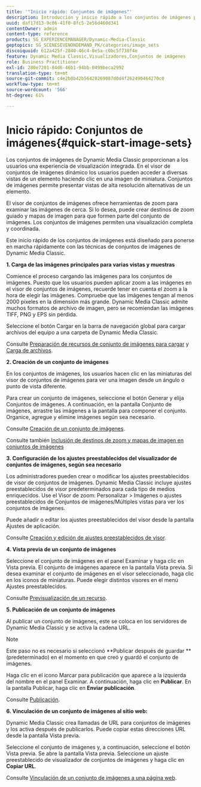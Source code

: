 ```yaml
---
title: '"Inicio rápido: Conjuntos de imágenes"'
description: Introducción y inicio rápido a los conjuntos de imágenes para ayudarle a poner en marcha rápidamente las técnicas de conjuntos de imágenes.
uuid: daf17d13-9c06-41f0-8fc5-2e56d460d341
contentOwner: admin
content-type: reference
products: SG_EXPERIENCEMANAGER/Dynamic-Media-Classic
geptopics: SG_SCENESEVENONDEMAND_PK/categories/image_sets
discoiquuid: 612a425f-2840-46c4-8e5a-c0bc5f738f4e
feature: Dynamic Media Classic,Visualizadores,Conjuntos de imágenes
role: Business Practitioner
exl-id: 280e7201-84d6-46b1-94bb-0499beca2992
translation-type: tm+mt
source-git-commit: c4e2b8b42b56420269087d0d4f262490464270c0
workflow-type: tm+mt
source-wordcount: '566'
ht-degree: 61%

---
```


# Inicio rápido: Conjuntos de imágenes{#quick-start-image-sets}

Los conjuntos de imágenes de Dynamic Media Classic proporcionan a los usuarios una experiencia de visualización integrada. En el visor de conjuntos de imágenes dinámico los usuarios pueden acceder a diversas vistas de un elemento haciendo clic en una imagen de miniatura. Conjuntos de imágenes permite presentar vistas de alta resolución alternativas de un elemento.

El visor de conjuntos de imágenes ofrece herramientas de zoom para examinar las imágenes de cerca. Si lo desea, puede crear destinos de zoom guiado y mapas de imagen para que formen parte del conjunto de imágenes. Los conjuntos de imágenes permiten una visualización completa y coordinada.

Este inicio rápido de los conjuntos de imágenes está diseñado para ponerse en marcha rápidamente con las técnicas de conjuntos de imágenes de Dynamic Media Classic.

**1. Carga de las imágenes principales para varias vistas y muestras**

Comience el proceso cargando las imágenes para los conjuntos de imágenes. Puesto que los usuarios pueden aplicar zoom a las imágenes en el visor de conjuntos de imágenes, recuerde tener en cuenta el zoom a la hora de elegir las imágenes. Compruebe que las imágenes tengan al menos 2000 píxeles en la dimensión más grande. Dynamic Media Classic admite muchos formatos de archivo de imagen, pero se recomiendan las imágenes TIFF, PNG y EPS sin pérdida.

Seleccione el botón Cargar en la barra de navegación global para cargar archivos del equipo a una carpeta de Dynamic Media Classic.

Consulte [Preparación de recursos de conjunto de imágenes para cargar](preparing-image-set-assets-upload.md#preparing-image-set-assets-for-upload) y [Carga de archivos](uploading-files.md#uploading-your-files).

**2. Creación de un conjunto de imágenes**

En los conjuntos de imágenes, los usuarios hacen clic en las miniaturas del visor de conjuntos de imágenes para ver una imagen desde un ángulo o punto de vista diferente.

Para crear un conjunto de imágenes, seleccione el botón Generar y elija Conjuntos de imágenes. A continuación, en la pantalla Conjunto de imágenes, arrastre las imágenes a la pantalla para componer el conjunto. Organice, agregue y elimine imágenes según sea necesario.

Consulte [Creación de un conjunto de imágenes](creating-image-set.md#creating-an-image-set).

Consulte también [Inclusión de destinos de zoom y mapas de imagen en conjuntos de imágenes](including-zoom-targets-image-maps.md#including-zoom-targets-and-image-maps-in-image-sets)

**3. Configuración de los ajustes preestablecidos del visualizador de conjuntos de imágenes, según sea necesario**

Los administradores pueden crear o modificar los ajustes preestablecidos de visor de conjuntos de imágenes. Dynamic Media Classic incluye ajustes preestablecidos de visor predeterminados para cada tipo de medios enriquecidos. Use el Visor de zoom: Personalizar > Imágenes o ajustes preestablecidos de Conjuntos de imágenes/Múltiples vistas para ver los conjuntos de imágenes.

Puede añadir o editar los ajustes preestablecidos del visor desde la pantalla Ajustes de aplicación.

Consulte [Creación y edición de ajustes preestablecidos de visor](application-setup.md#adding-and-editing-viewer-presets).

**4. Vista previa de un conjunto de imágenes**

Seleccione el conjunto de imágenes en el panel Examinar y haga clic en Vista previa. El conjunto de imágenes aparece en la pantalla Vista previa. Si desea examinar el conjunto de imágenes en el visor seleccionado, haga clic en los iconos de miniaturas. Puede elegir distintos visores en el menú Ajustes preestablecidos.

Consulte [Previsualización de un recurso](previewing-asset.md#previewing-an-asset).

**5. Publicación de un conjunto de imágenes**

Al publicar un conjunto de imágenes, este se coloca en los servidores de Dynamic Media Classic y se activa la cadena URL.

>[!NOTE]
>
>Este paso no es necesario si seleccionó **Publicar después de guardar **(predeterminado) en el momento en que creó y guardó el conjunto de imágenes.

Haga clic en el icono Marcar para publicación que aparece a la izquierda del nombre en el panel Examinar. A continuación, haga clic en **Publicar**. En la pantalla Publicar, haga clic en **Enviar publicación**.

Consulte [Publicación](publishing-files.md#publishing-files).

**6. Vinculación de un conjunto de imágenes al sitio web:**

Dynamic Media Classic crea llamadas de URL para conjuntos de imágenes y los activa después de publicarlos. Puede copiar estas direcciones URL desde la pantalla Vista previa.

Seleccione el conjunto de imágenes y, a continuación, seleccione el botón Vista previa. Se abre la pantalla Vista previa. Seleccione un ajuste preestablecido de visualizador de conjuntos de imágenes y haga clic en **Copiar URL**.

Consulte [Vinculación de un conjunto de imágenes a una página web](linking-image-set-web-page.md#linking-an-image-set-to-a-web-page).
